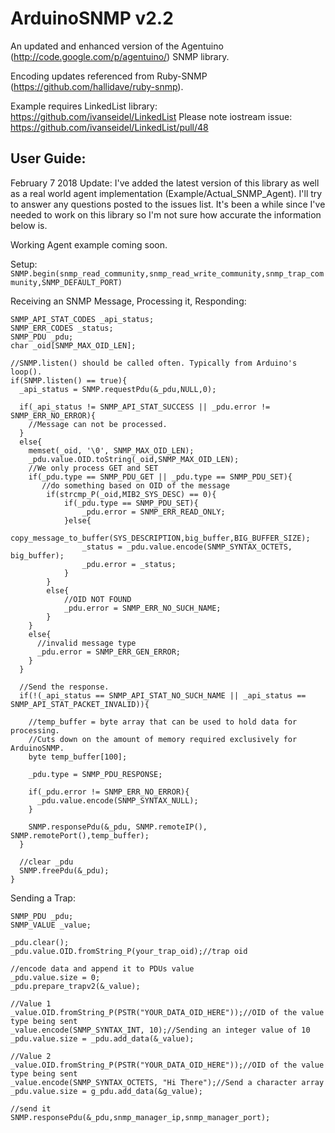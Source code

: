 ArduinoSNMP v2.2
=============

An updated and enhanced version of the Agentuino (http://code.google.com/p/agentuino/) SNMP library.

Encoding updates referenced from Ruby-SNMP (https://github.com/hallidave/ruby-snmp).

Example requires LinkedList library: https://github.com/ivanseidel/LinkedList
    Please note iostream issue: https://github.com/ivanseidel/LinkedList/pull/48

User Guide:
---------------------

February 7 2018 Update: I've added the latest version of this library as well as a real world agent implementation (Example/Actual_SNMP_Agent). I'll try to answer any questions posted to the issues list. It's been a while since I've needed to work on this library so I'm not sure how accurate the information below is.

Working Agent example coming soon.

Setup:
`SNMP.begin(snmp_read_community,snmp_read_write_community,snmp_trap_community,SNMP_DEFAULT_PORT)`

Receiving an SNMP Message, Processing it, Responding:
```
SNMP_API_STAT_CODES _api_status;
SNMP_ERR_CODES _status;
SNMP_PDU _pdu;
char _oid[SNMP_MAX_OID_LEN];

//SNMP.listen() should be called often. Typically from Arduino's loop().
if(SNMP.listen() == true){
  _api_status = SNMP.requestPdu(&_pdu,NULL,0);

  if(_api_status != SNMP_API_STAT_SUCCESS || _pdu.error != SNMP_ERR_NO_ERROR){
    //Message can not be processed.
  }
  else{
    memset(_oid, '\0', SNMP_MAX_OID_LEN);
    _pdu.value.OID.toString(_oid,SNMP_MAX_OID_LEN);
    //We only process GET and SET
    if(_pdu.type == SNMP_PDU_GET || _pdu.type == SNMP_PDU_SET){
       //do something based on OID of the message
        if(strcmp_P(_oid,MIB2_SYS_DESC) == 0){
            if(_pdu.type == SNMP_PDU_SET){
                _pdu.error = SNMP_ERR_READ_ONLY;
            }else{
                copy_message_to_buffer(SYS_DESCRIPTION,big_buffer,BIG_BUFFER_SIZE);
                _status = _pdu.value.encode(SNMP_SYNTAX_OCTETS, big_buffer);
                _pdu.error = _status;
            }
        }
        else{
            //OID NOT FOUND
            _pdu.error = SNMP_ERR_NO_SUCH_NAME;
        }
    }
    else{
      //invalid message type
      _pdu.error = SNMP_ERR_GEN_ERROR;
    }
  }

  //Send the response.
  if(!(_api_status == SNMP_API_STAT_NO_SUCH_NAME || _api_status == SNMP_API_STAT_PACKET_INVALID)){

    //temp_buffer = byte array that can be used to hold data for processing.
    //Cuts down on the amount of memory required exclusively for ArduinoSNMP.
    byte temp_buffer[100];

    _pdu.type = SNMP_PDU_RESPONSE;

    if(_pdu.error != SNMP_ERR_NO_ERROR){
      _pdu.value.encode(SNMP_SYNTAX_NULL);
    }

    SNMP.responsePdu(&_pdu, SNMP.remoteIP(), SNMP.remotePort(),temp_buffer);
  }

  //clear _pdu
  SNMP.freePdu(&_pdu);
}
```

Sending a Trap:
```
SNMP_PDU _pdu;
SNMP_VALUE _value;

_pdu.clear();
_pdu.value.OID.fromString_P(your_trap_oid);//trap oid

//encode data and append it to PDUs value
_pdu.value.size = 0;
_pdu.prepare_trapv2(&_value);

//Value 1
_value.OID.fromString_P(PSTR("YOUR_DATA_OID_HERE"));//OID of the value type being sent
_value.encode(SNMP_SYNTAX_INT, 10);//Sending an integer value of 10
_pdu.value.size = _pdu.add_data(&_value);

//Value 2
_value.OID.fromString_P(PSTR("YOUR_DATA_OID_HERE"));//OID of the value type being sent
_value.encode(SNMP_SYNTAX_OCTETS, "Hi There");//Send a character array
_pdu.value.size = g_pdu.add_data(&g_value);

//send it
SNMP.responsePdu(&_pdu,snmp_manager_ip,snmp_manager_port);
```
